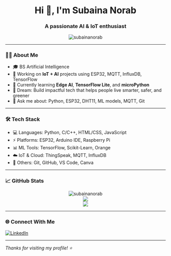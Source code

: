 <h1 align="center">Hi 👋, I'm Subaina Norab</h1>
<h3 align="center">A passionate AI & IoT enthusiast </h3>

<p align="center">
  <img src="https://komarev.com/ghpvc/?username=subainanorab&label=Profile%20views&color=0e75b6&style=flat" alt="subainanorab" />
</p>

---

### 👩‍💻 About Me

- 🎓 BS Artificial Intelligence 
- 🤖 Working on **IoT + AI** projects using ESP32, MQTT, InfluxDB, TensorFlow  
- 🌱 Currently learning **Edge AI**, **TensorFlow Lite**, and **microPython**  
- 🚀 Dream: Build impactful tech that helps people live smarter, safer, and greener  
- 💬 Ask me about: Python, ESP32, DHT11, ML models, MQTT, Git  
  

---

### 🛠️ Tech Stack

- 💻 Languages: Python, C/C++, HTML/CSS, JavaScript
- ⚡ Platforms: ESP32, Arduino IDE, Raspberry Pi
- 📊 ML Tools: TensorFlow, Scikit-Learn, Orange
- ☁️ IoT & Cloud: ThingSpeak, MQTT, InfluxDB
- 🧰 Others: Git, GitHub, VS Code, Canva

---

### 📈 GitHub Stats

<p align="center">
  <img src="https://github-readme-stats.vercel.app/api?username=subainanorab&show_icons=true&theme=tokyonight" alt="subainanorab" />
  <br />
  <img src="https://github-readme-streak-stats.herokuapp.com/?user=subainanorab&theme=tokyonight" />
  <br />
  <img src="https://github-readme-stats.vercel.app/api/top-langs/?username=subainanorab&layout=compact&theme=tokyonight" />
</p>

---

### 🌐 Connect With Me

<p align="left">
<a href="https://linkedin.com/in/yourname" target="blank"><img align="center" src="https://img.shields.io/badge/-LinkedIn-blue?logo=linkedin&style=flat-square" alt="LinkedIn" /></a>

---

_Thanks for visiting my profile! ⭐️_
